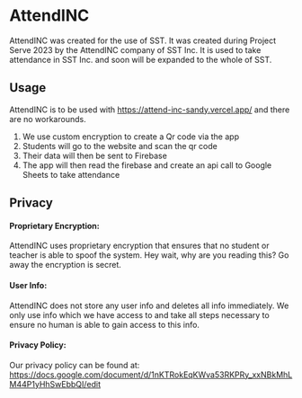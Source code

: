 # AttendINC
AttendINC was created for the use of SST. It was created during Project Serve 2023 by the AttendINC company of SST Inc. It is used to take attendance in SST Inc. and soon will be expanded to the whole of SST.

## Usage
AttendINC is to be used with https://attend-inc-sandy.vercel.app/ and there are no workarounds. 
1. We use custom encryption to create a Qr code via the app
2. Students will go to the website and scan the qr code
3. Their data will then be sent to Firebase
4. The app will then read the firebase and create an api call to Google Sheets to take attendance


## Privacy
#### Proprietary Encryption: 
AttendINC uses proprietary encryption that ensures that no student or teacher is able to spoof the system. Hey wait, why are you reading this? Go away the encryption is secret.

#### User Info:
AttendINC does not store any user info and deletes all info immediately. We only use info which we have access to and take all steps necessary to ensure no human is able to gain access to this info.

#### Privacy Policy:
Our privacy policy can be found at: https://docs.google.com/document/d/1nKTRokEqKWva53RKPRy_xxNBkMhLM44P1yHhSwEbbQI/edit
